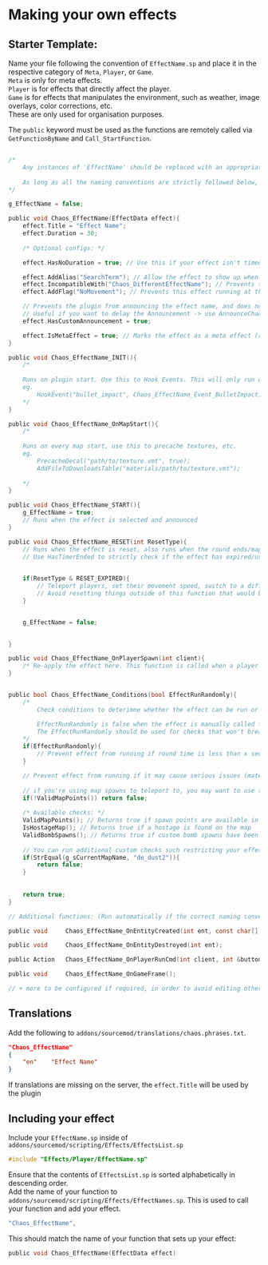 # Making your own effects

## Starter Template:
Name your file following the convention of `EffectName.sp` and place it in the respective category of `Meta`, `Player`, or `Game`.\
`Meta` is only for meta effects.\
`Player` is for effects that directly affect the player.\
`Game` is for effects that manipulates the environment, such as weather, image overlays, color corrections, etc.\
These are only used for organisation purposes.

The `public` keyword must be used as the functions are remotely called via `GetFunctionByName` and `Call_StartFunction`.
```c

/*
	Any instances of 'EffectName' should be replaced with an appropriate name for you effect.
	
	As long as all the naming conventions are strictly followed below, they will all be run automatically, without the need to be called elsewhere in the plugin.
*/

g_EffectName = false;

public void Chaos_EffectName(EffectData effect){
	effect.Title = "Effect Name";
	effect.Duration = 30;
	
	/* Optional configs: */

	effect.HasNoDuration = true; // Use this if your effect isn't timed, eg. spawning models

	effect.AddAlias("SearchTerm"); // Allow the effect to show up when using "!effect searchterm"
	effect.IncompatibleWith("Chaos_DifferentEffectName"); // Prevents the effect running the same time with other effects
	effect.AddFlag("NoMovement"); // Prevents this effect running at the same time with other effects containing the same flag.

	// Prevents the plugin from announcing the effect name, and does not get added to the effect list (HUD).
	// Useful if you want to delay the Announcement -> use AnnounceChaos() manually within the _START function
	effect.HasCustomAnnouncement = true; 

	effect.IsMetaEffect = true; // Marks the effect as a meta effect (rarely run)
}

public void Chaos_EffectName_INIT(){
	/*
	
	Runs on plugin start. Use this to Hook Events. This will only run once like it does in OnPluginStart().
	eg. 
		HookEvent("bullet_impact", Chaos_EffectName_Event_BulletImpact);
	*/
}

public void Chaos_EffectName_OnMapStart(){
	/*
	
	Runs on every map start, use this to precache textures, etc.
	eg. 
		PrecacheDecal("path/to/texture.vmt", true);
		AddFileToDownloadsTable("materials/path/to/texture.vmt");
		
	*/
}

public void Chaos_EffectName_START(){
	g_EffectName = true;
	// Runs when the effect is selected and announced
}

public void Chaos_EffectName_RESET(int ResetType){
	// Runs when the effect is reset, also runs when the round ends/map changes/plugin reloaded
	// Use HasTimerEnded to strictly check if the effect has expired/used up its duration.

	
	if(ResetType & RESET_EXPIRED){
		// Teleport players, set their movement speed, switch to a different weapon, etc.
		// Avoid resetting things outside of this function that would be reset by default on round change.
	}


	g_EffectName = false;

		
}

public void Chaos_EffectName_OnPlayerSpawn(int client){
	/* Re-apply the effect here. This function is called when a player spawns AND when the effect is active. */
}


public bool Chaos_EffectName_Conditions(bool EffectRunRandomly){
	/*
		Check conditions to deterimne whether the effect can be run or not. This is the last final check before the effect is about to run. If returned false, 			another effect will be selected.

		EffectRunRandomly is false when the effect is manually called from the menu.
		The EffectRunRandomly should be used for checks that won't break the server, eg:
	*/
	if(EffectRunRandomly){
		// Prevent effect from running if round time is less than x seconds
	}

	// Prevent effect from running if it may cause serious issues (material/models missing, missing map data etc.)
	
	// if you're using map spawns to teleport to, you may want to use the following:
	if(!ValidMapPoints()) return false;
	
	/* Available checks: */
	ValidMapPoints(); // Returns true if spawn points are available in the map to use
	IsHostageMap(); // Returns true if a hostage is found on the map
	ValidBombSpawns(); // Returns true if custom bomb spawns have been saved to use
	
	// You can run additional custom checks such restricting your effects from running on certain maps that aren't compatible
	if(StrEqual(g_sCurrentMapName, "de_dust2")){
		return false;
	}
		
	
	return true;
}

// Additional functions: (Run automatically if the correct naming convention is used). This is done to allow all components of an effect to be localised to one file (EffectName.sp).

public void 	Chaos_EffectName_OnEntityCreated(int ent, const char[] classname);

public void 	Chaos_EffectName_OnEntityDestroyed(int ent);

public Action 	Chaos_EffectName_OnPlayerRunCmd(int client, int &buttons, int &impulse, float vel[3], float angles[3], int &weapon, int &iSubType, int &cmdnum, int &tickcount, int &seed, int mouse[2]);

public void 	Chaos_EffectName_OnGameFrame();

// + more to be configured if required, in order to avoid editing other files for your effect.

```

## Translations
Add the following to `addons/sourcemod/translations/chaos.phrases.txt`.
```json
"Chaos_EffectName"
{
	"en"    "Effect Name"
}
```
If translations are missing on the server, the `effect.Title` will be used by the plugin

## Including your effect
Include your `EffectName.sp` inside of `addons/sourcemod/scripting/Effects/EffectsList.sp`
```c
#include "Effects/Player/EffectName.sp"
```
Ensure that the contents of `EffectsList.sp` is sorted alphabetically in descending order.\
Add the name of your function to `addons/sourcemod/scripting/Effects/EffectNames.sp`. This is used to call your function and add your effect.
```c
"Chaos_EffectName",
```
This should match the name of your function that sets up your effect:
```c
public void Chaos_EffectName(EffectData effect)
```
